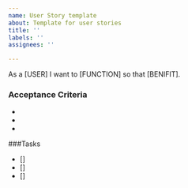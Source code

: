 ```yaml
---
name: User Story template
about: Template for user stories
title: ''
labels: ''
assignees: ''

---
```


As a [USER] I want to [FUNCTION] so that [BENIFIT].

### Acceptance Criteria

-
-
-


###Tasks

- []
- []
- []
